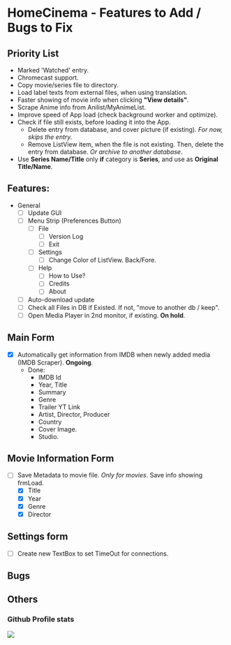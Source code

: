 # HomeCinema - Features to Add / Bugs to Fix

## Priority List
- Marked 'Watched' entry.
- Chromecast support.
- Copy movie/series file to directory.
- Load label texts from external files, when using translation.
- Faster showing of movie info when clicking **"View details"**.
- Scrape Anime info from Anilist/MyAnimeList.
- Improve speed of App load (check background worker and optimize).
- Check if file still exists, before loading it into the App.
  - Delete entry from database, and cover picture (if existing). *For now, skips the entry.*
  - Remove ListView item, when the file is not existing. Then, delete the entry from database. *Or archive to another database*.
- Use **Series Name/Title** only **if** category is **Series**, and use as **Original Title/Name**.

## Features:
- General
  - [ ] Update GUI
  - [ ] Menu Strip (Preferences Button)
    - [ ] File
	  - [ ] Version Log
	  - [ ] Exit
	- [ ] Settings
	  - [ ] Change Color of ListView. Back/Fore.
	- [ ] Help
	  - [ ] How to Use?
	  - [ ] Credits
	  - [ ] About
  - [ ] Auto-download update
  - [ ] Check all Files in DB if Existed. If not, "move to another db / keep".
  - [ ] Open Media Player in 2nd monitor, if existing. **On hold**.

## Main Form
  - [x] Automatically get information from IMDB when newly added media (IMDB Scraper). **Ongoing**.
    - Done:
	  - IMDB Id
	  - Year, Title
	  - Summary
	  - Genre
	  - Trailer YT Link
	  - Artist, Director, Producer
	  - Country
	  - Cover Image.
	  - Studio.
	  
## Movie Information Form
  - [ ] Save Metadata to movie file. *Only for movies*. Save info showing frmLoad.
    - [x] Title
	- [x] Year
	- [x] Genre
	- [x] Director
  
## Settings form
- [ ] Create new TextBox to set TimeOut for connections.

## Bugs

## Others

### Github Profile stats
<img src="https://github-readme-stats.vercel.app/api?username=JerloPH&&show_icons=true">
